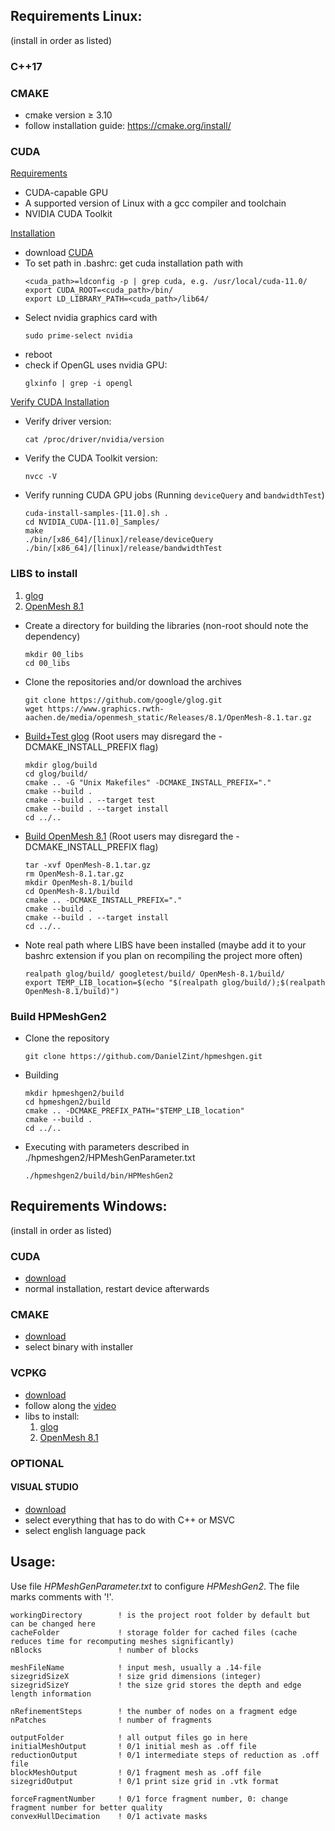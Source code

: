 ## Requirements Linux:
(install in order as listed)

### C++17

### CMAKE 
* cmake version ≥ 3.10
* follow installation guide: https://cmake.org/install/

### CUDA
[Requirements](https://docs.nvidia.com/cuda/cuda-installation-guide-linux/index.html#system-requirements)
* CUDA-capable GPU
* A supported version of Linux with a gcc compiler and toolchain
* NVIDIA CUDA Toolkit

[Installation](https://docs.nvidia.com/cuda/cuda-installation-guide-linux/index.html)
* download [CUDA](https://developer.nvidia.com/cuda-downloads)
* To set path in .bashrc: get cuda installation path with 
    ```
    <cuda_path>=ldconfig -p | grep cuda, e.g. /usr/local/cuda-11.0/  
    export CUDA_ROOT=<cuda_path>/bin/
    export LD_LIBRARY_PATH=<cuda_path>/lib64/
    ```
* Select nvidia graphics card with 
    ```
    sudo prime-select nvidia
    ```
* reboot
* check if OpenGL uses nvidia GPU: 
    ```
    glxinfo | grep -i opengl
    ```


[Verify CUDA Installation](https://xcat-docs.readthedocs.io/en/stable/advanced/gpu/nvidia/verify_cuda_install.html)
* Verify driver version: 
    ```
    cat /proc/driver/nvidia/version
    ```
* Verify the CUDA Toolkit version: 
    ```
    nvcc -V
    ```
* Verify running CUDA GPU jobs (Running `deviceQuery` and `bandwidthTest`)
    ```
    cuda-install-samples-[11.0].sh .
    cd NVIDIA_CUDA-[11.0]_Samples/
    make
    ./bin/[x86_64]/[linux]/release/deviceQuery
    ./bin/[x86_64]/[linux]/release/bandwidthTest
    ```


### LIBS to install
1. [glog](https://github.com/google/glog)
2. [OpenMesh 8.1](https://www.graphics.rwth-aachen.de/software/openmesh/)

* Create a directory for building the libraries (non-root should note the dependency)
    ```
    mkdir 00_libs
    cd 00_libs
    ```
* Clone the repositories and/or download the archives
    ```
    git clone https://github.com/google/glog.git
    wget https://www.graphics.rwth-aachen.de/media/openmesh_static/Releases/8.1/OpenMesh-8.1.tar.gz
    ```

* [Build+Test glog](https://github.com/google/glog#building-from-source)
    (Root users may disregard the -DCMAKE_INSTALL_PREFIX flag)
    ```
    mkdir glog/build
    cd glog/build/
    cmake .. -G "Unix Makefiles" -DCMAKE_INSTALL_PREFIX="."
    cmake --build .
    cmake --build . --target test
    cmake --build . --target install
    cd ../..
    ```
* [Build OpenMesh 8.1](https://www.graphics.rwth-aachen.de/media/openmesh_static/Documentations/OpenMesh-Doc-Latest/a04315.html)
     (Root users may disregard the -DCMAKE_INSTALL_PREFIX flag)
    ```
    tar -xvf OpenMesh-8.1.tar.gz
    rm OpenMesh-8.1.tar.gz
    mkdir OpenMesh-8.1/build
    cd OpenMesh-8.1/build
    cmake .. -DCMAKE_INSTALL_PREFIX="."
    cmake --build .
    cmake --build . --target install
    cd ../..
    ```

* Note real path where LIBS have been installed (maybe add it to your bashrc extension if you plan on recompiling the project more often)
    ```
    realpath glog/build/ googletest/build/ OpenMesh-8.1/build/
    export TEMP_LIB_location=$(echo "$(realpath glog/build/);$(realpath OpenMesh-8.1/build)")
    ```
### Build HPMeshGen2
* Clone the repository
    ```
    git clone https://github.com/DanielZint/hpmeshgen.git
    ```
* Building
    ```
    mkdir hpmeshgen2/build
    cd hpmeshgen2/build
    cmake .. -DCMAKE_PREFIX_PATH="$TEMP_LIB_location"
    cmake --build .
    cd ../..
    ```
* Executing with parameters described in ./hpmeshgen2/HPMeshGenParameter.txt
     ```
    ./hpmeshgen2/build/bin/HPMeshGen2
     ```


## Requirements Windows:
(install in order as listed)


### CUDA
* [download](https://developer.nvidia.com/cuda-downloads)
* normal installation, restart device afterwards


### CMAKE
* [download](https://cmake.org/download/)
* select binary with installer


### VCPKG
* [download](https://github.com/Microsoft/vcpkg)
* follow along the [video](https://www.youtube.com/watch?v=b7SdgK7Y510&t=751s)
* libs to install: 
    1. [glog](https://github.com/google/glog)
    2. [OpenMesh 8.1](https://www.graphics.rwth-aachen.de/software/openmesh/)

### OPTIONAL

#### VISUAL STUDIO
* [download](https://visualstudio.microsoft.com/de/downloads/)
* select everything that has to do with C++ or MSVC
* select english language pack


## Usage:
Use file *HPMeshGenParameter.txt* to configure *HPMeshGen2*. The file marks comments with '!'.

```
workingDirectory        ! is the project root folder by default but can be changed here
cacheFolder             ! storage folder for cached files (cache reduces time for recomputing meshes significantly)
nBlocks                 ! number of blocks

meshFileName            ! input mesh, usually a .14-file
sizegridSizeX           ! size grid dimensions (integer)
sizegridSizeY           ! the size grid stores the depth and edge length information

nRefinementSteps        ! the number of nodes on a fragment edge
nPatches                ! number of fragments

outputFolder            ! all output files go in here
initialMeshOutput       ! 0/1 initial mesh as .off file
reductionOutput         ! 0/1 intermediate steps of reduction as .off file
blockMeshOutput         ! 0/1 fragment mesh as .off file
sizegridOutput          ! 0/1 print size grid in .vtk format

forceFragmentNumber     ! 0/1 force fragment number, 0: change fragment number for better quality
convexHullDecimation    ! 0/1 activate masks
```


